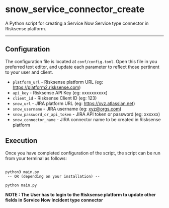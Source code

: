 # snow_service_connector_create
A Python script for creating a Service Now Service type connector in Risksense platform.

----

## Configuration
The configuration file is located at `conf/config.toml`. Open this file
in you preferred text editor, and update each parameter to reflect those
pertinent to your user and client.

 * `platform_url` - Risksense platform URL (eg: https://platform2.risksense.com)
 * `api_key` - Risksense API Key (eg: xxxxxxxxxx)
 * `client_id` - Risksense Client ID (eg: 123)
 * `snow_url` - JIRA platform URL (eg: https://xyz.atlassian.net)
 * `snow_username` - JIRA username (eg: xyz@orgs.com)
 * `snow_password_or_api_token` - JIRA API token or password (eg: xxxxxx)
 * `snow_connector_name` - JIRA connector name to be created in Risksense platform


## Execution
Once you have completed configuration of the script, the script can be run from your
terminal as follows:

```commandline

python3 main.py
 -- OR (depending on your installation) --

python main.py

```

__NOTE : The User has to login to the Risksense platform to update other fields in Service Now Incident type connector__
